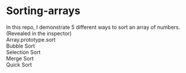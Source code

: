 # Sorting-arrays

In this repo, I demonstrate 5 different ways to sort an array of numbers. (Revealed in the inspector)\
  Array.prototype.sort\
  Bubble Sort\
  Selection Sort\
  Merge Sort\
  Quick Sort
